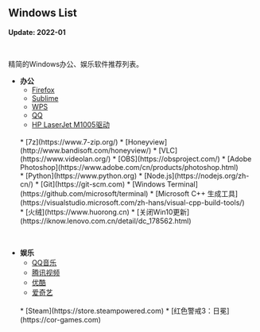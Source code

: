## Windows List

**Update: 2022-01**

<br>

精简的Windows办公、娱乐软件推荐列表。

* **办公**
    * [Firefox](https://www.mozilla.org/en-US/firefox/all/#product-desktop-release)
    * [Sublime](http://www.sublimetext.com)
    * [WPS](https://www.wps.cn)
    * [QQ](https://im.qq.com)
    * [HP LaserJet M1005驱动](https://support.hp.com/cn-zh/drivers/printers)
    <br>
    * [7z](https://www.7-zip.org/)
    * [Honeyview](http://www.bandisoft.com/honeyview/)
    * [VLC](https://www.videolan.org/)
    * [OBS](https://obsproject.com/)
    * [Adobe Photoshop](https://www.adobe.com/cn/products/photoshop.html)
    <br>
    * [Python](https://www.python.org)
    * [Node.js](https://nodejs.org/zh-cn/)
    * [Git](https://git-scm.com)
    * [Windows Terminal](https://github.com/microsoft/terminal)
    * [Microsoft C++ 生成工具](https://visualstudio.microsoft.com/zh-hans/visual-cpp-build-tools/)
    <br>
    * [火绒](https://www.huorong.cn)
    * [关闭Win10更新](https://iknow.lenovo.com.cn/detail/dc_178562.html)
<br>

* **娱乐**
    * [QQ音乐](https://y.qq.com)
    * [腾讯视频](https://v.qq.com)
    * [优酷](https://www.youku.com)
    * [爱奇艺](https://www.iqiyi.com)
    <br>
    * [Steam](https://store.steampowered.com)
    * [红色警戒3：日冕](https://cor-games.com)

